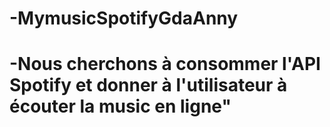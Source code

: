 # -MymusicSpotifyGdaAnny
# -Nous cherchons à consommer l'API Spotify et donner à l'utilisateur à écouter la music en ligne"
